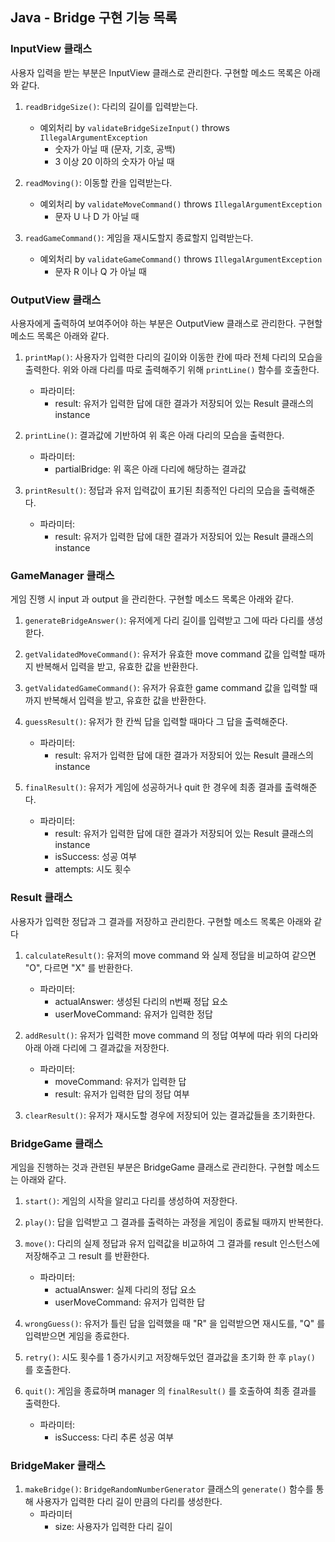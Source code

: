 ## Java - Bridge 구현 기능 목록

### InputView 클래스
사용자 입력을 받는 부분은 InputView 클래스로 관리한다. 구현할 메소드 목록은 아래와 같다.


1. ```readBridgeSize()```: 다리의 길이를 입력받는다.
   - 예외처리 by ```validateBridgeSizeInput()``` throws ```IllegalArgumentException```
      - 숫자가 아닐 때 (문자, 기호, 공백)
      - 3 이상 20 이하의 숫자가 아닐 때

2. ```readMoving()```: 이동할 칸을 입력받는다.
    - 예외처리 by ```validateMoveCommand()``` throws ```IllegalArgumentException```
        - 문자 U 나 D 가 아닐 때

3. ```readGameCommand()```: 게임을 재시도할지 종료할지 입력받는다.
   - 예외처리 by ```validateGameCommand()``` throws ```IllegalArgumentException```
       - 문자 R 이나 Q 가 아닐 때


### OutputView 클래스
사용자에게 출력하여 보여주어야 하는 부분은 OutputView 클래스로 관리한다. 구현할 메소드 목록은 아래와 같다.


1. ```printMap()```: 사용자가 입력한 다리의 길이와 이동한 칸에 따라 전체 다리의 모습을 출력한다. 
위와 아래 다리를 따로 출력해주기 위해 ```printLine()``` 함수를 호출한다.
   - 파라미터: 
       - result: 유저가 입력한 답에 대한 결과가 저장되어 있는 Result 클래스의 instance

2. ```printLine()```: 결과값에 기반하여 위 혹은 아래 다리의 모습을 출력한다.
   - 파라미터:
     - partialBridge: 위 혹은 아래 다리에 해당하는 결과값

3. ```printResult()```: 정답과 유저 입력값이 표기된 최종적인 다리의 모습을 출력해준다.
   - 파라미터:
     - result: 유저가 입력한 답에 대한 결과가 저장되어 있는 Result 클래스의 instance


### GameManager 클래스
게임 진행 시 input 과 output 을 관리한다. 구현할 메소드 목록은 아래와 같다.


1. ```generateBridgeAnswer()```: 유저에게 다리 길이를 입력받고 그에 따라 다리를 생성핟다.

2. ```getValidatedMoveCommand()```: 유저가 유효한 move command 값을 입력할 때까지 반복해서 입력을 받고, 유효한 값을 반환한다.

3. ```getValidatedGameCommand()```: 유저가 유효한 game command 값을 입력할 때까지 반복해서 입력을 받고, 유효한 값을 반환한다.

4. ```guessResult()```: 유저가 한 칸씩 답을 입력할 때마다 그 답을 출력해준다.
   - 파라미터:
     - result: 유저가 입력한 답에 대한 결과가 저장되어 있는 Result 클래스의 instance 

5. ```finalResult()```: 유저가 게임에 성공하거나 quit 한 경우에 최종 결과를 출력해준다.
   - 파라미터:
     - result: 유저가 입력한 답에 대한 결과가 저장되어 있는 Result 클래스의 instance
     - isSuccess: 성공 여부
     - attempts: 시도 횟수


### Result 클래스
사용자가 입력한 정답과 그 결과를 저장하고 관리한다. 구현할 메소드 목록은 아래와 같다


1. ```calculateResult()```: 유저의 move command 와 실제 정답을 비교하여 같으면 "O", 다르면 "X" 를 반환한다.
   - 파라미터:
     - actualAnswer: 생성된 다리의 n번째 정답 요소
     - userMoveCommand: 유저가 입력한 정답

2. ```addResult()```: 유저가 입력한 move command 의 정답 여부에 따라 위의 다리와 아래 아래 다리에 그 결과값을 저장한다.
   - 파라미터:
     - moveCommand: 유저가 입력한 답
     - result: 유저가 입력한 답의 정답 여부

3. ```clearResult()```: 유저가 재시도할 경우에 저장되어 있는 결과값들을 초기화한다.



### BridgeGame 클래스
게임을 진행하는 것과 관련된 부분은 BridgeGame 클래스로 관리한다. 구현할 메소드는 아래와 같다.

1. ```start()```: 게임의 시작을 알리고 다리를 생성하여 저장한다.

2. ```play()```: 답을 입력받고 그 결과를 출력하는 과정을 게임이 종료될 때까지 반복한다.

3. ```move()```: 다리의 실제 정답과 유저 입력값을 비교하여 그 결과를 result 인스턴스에 저장해주고 그 result 를 반환한다.
   - 파라미터:
     - actualAnswer: 실제 다리의 정답 요소
     - userMoveCommand: 유저가 입력한 답

4. ```wrongGuess()```: 유저가 틀린 답을 입력했을 때 "R" 을 입력받으면 재시도를, "Q" 를 입력받으면 게임을 종료한다.

5. ```retry()```: 시도 횟수를 1 증가시키고 저장해두었던 결과값을 초기화 한 후 ```play()``` 를 호출한다.
6. ```quit()```: 게임을 종료하며 manager 의 ```finalResult()``` 를 호출하여 최종 결과를 출력한다.
   - 파라미터:
     - isSuccess: 다리 추론 성공 여부


### BridgeMaker 클래스

1. ```makeBridge()```: ```BridgeRandomNumberGenerator``` 클래스의 ```generate()``` 함수를 통해 사용자가 입력한 다리 길이 만큼의 다리를 생성한다.
   - 파라미터
     - size: 사용자가 입력한 다리 길이 
   